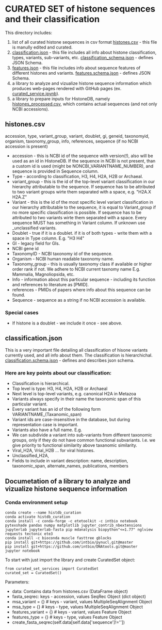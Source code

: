# CURATED SET of histone sequences and their classification

This directory includes:
1. list of all curated histone sequences in csv format [histones.csv](histones.csv) - this file is manully edited and curated.
2. [classification.json](classification.json) - this file includes all info about histone classification, types, variants, sub-variants, etc. [classification_schema.json](classification.schema.json) - defines JSON Schema.
3. [features.json](features.json) - this file includes info about sequence features of different histones and variants. [features.schema.json](features.schema.json) - defines JSON Schema.
4. a library to analyze and vizualize histone sequence information which produces web-pages rendered with GitHub pages (ex. [curated_service.ipynb](curated_service.ipynb)).
5. a library to prepare inputs for HistoneDB, namely [histones_processed.csv](histones_processed.csv), which contains actual sequences (and not only NCBI accessions).


## histones.csv

accession, type, variant_group, variant, doublet, gi, geneid, taxonomyid, organism, taxonomy_group, info, references, sequence (if no NCBI accession is present)

- accession - this is NCBI id of the sequence with version(!), also will be used as an id in HistoneDB. If the sequence in NCBI is not present, than a custom id is used (might be NONCBI_VARIANTNAME_NUMBER), and sequence is provided in Sequence column.
- Type - according to classification, H3, H4, H2A, H2B or Archaeal.
- variant_group - this is the id of the top-level variant classification in our hierarchy attributable to the sequence. If sequence has to be attributed to two variant groups wirte them separated with a space, e.g. "H2A.X H2A.Z"
- Variant - this is the id of the most specific level variant classification in our hierarchy attributable to the sequence, it is equal to Variant_group if no more specific classification is possible. If sequence has to be attributed to two variants wirte them separated with a space. Every sequence MUST has something in Variant column. If unknown use _unclassified variants.
- Doublet - true if it is a doublet. if it is of both types - write them with a space in Type column. E.g. "H3 H4"
- GI - legacy field for GIs.
- NCBI gene id
- TaxonomyID - NCBI taxonomy id of the sequence.
- Organism - NCBI human readable taxonomy name.
- Taxonomy_group - this is usually taxonomy class if available or higher order rank if not. We adhere to NCBI current taxnomy name E.g. Mammalia, Magnoliopsida, etc.
- Info - information about this particular sequence - including its function and references to literature as [PMID].
- references - PMIDs of papers where info about this sequence can be found.
- Sequence - sequence as a string if no NCBI accession is available.

### Special cases
- If histone is a doublet - we include it once - see above.

## classification.json

This is a very important file detailing all classification of hisone variants currently used, and all info about them.
The classification is hierarchichal.
[classification.schema.json](classification.schema.json) - defines and describes json schema.

### Here are key points about our classification:
- Classification is hierarchical.
- Top level is type: H3, H4, H2A, H2B or Archaeal
- Next level is top-level variants, e.g. canonical H2A in Metazoa
- Variants always specify in their name the taxonomic span of this particular variant.
- Every variant has an id of the following form VARIANTNAME_(Taxanomic_span)
- Variant ids are case-insensitive in the database, but during representation case is important.
- Variants also have a full name. E.g.
- We can subdivide a variant into sub-variants from different taxonomic groups, only if they do not have common functional subvariants. I.e. we give priority to functional similarity above taxanomic similarity.
- Viral_H2A, Vrial_H2B ... for viral histones.
- Unclassified_H2A, 
- Fields to include in variant description: name, description, taxonomic_span, alternate_names, publications, members

## Documetation of a library to analyze and vizualize histone sequence information
### Conda environment setup
```
conda create --name histdb_curation
conda activate histdb_curation
conda install -c conda-forge -c etetoolkit -c intbio notebook pytexshade pandas numpy matplotlib jupyter_contrib_nbextensions jupyterlab jupyterlab-fasta pip mdanalysis biopython"<=1.77" nglview requests tectonic ete3
conda install -c bioconda muscle fasttree gblocks
pip install git+https://github.com/intbio/pynucl.git@master
pip install git+https://github.com/intbio/DNAtools.git@master
jupyter notebook
```

To start with just import the library and create CuratedSet object:

```
from curated_set_services import CuratedSet 
curated_set = CuratedSet()
```

Parameters:
- data: Contains data from histones.csv (DataFrame object)
- fasta_seqrec: keys - accession, values SeqRec Object (dict object)
- msa_variant = {} # keys - variant, values MultipleSeqAlignment Object
- msa_type = {} # keys - type, values MultipleSeqAlignment Object
- features_variant = {} # keys - variant, values Feature Object
- features_type = {} # keys - type, values Feature Object
- create_fasta_seqrec(self.data[self.data['sequence']!=''])
